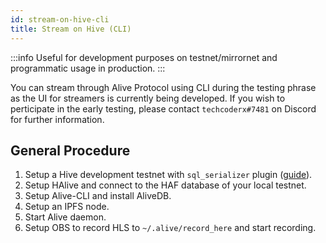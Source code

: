 ```yaml
---
id: stream-on-hive-cli
title: Stream on Hive (CLI)
---
```


:::info
Useful for development purposes on testnet/mirrornet and programmatic usage in production.
:::

You can stream through Alive Protocol using CLI during the testing phrase as the UI for streamers is currently being developed. If you wish to perticipate in the early testing, please contact `techcoderx#7481` on Discord for further information.

## General Procedure

1. Setup a Hive development testnet with `sql_serializer` plugin ([guide](/docs/develop/hive-testnet-setup)).
2. Setup HAlive and connect to the HAF database of your local testnet.
3. Setup Alive-CLI and install AliveDB.
4. Setup an IPFS node.
5. Start Alive daemon.
6. Setup OBS to record HLS to `~/.alive/record_here` and start recording.